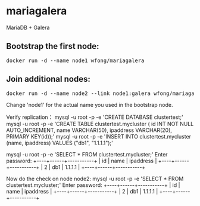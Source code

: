 # mariagalera
MariaDB + Galera


## Bootstrap the first node:

<pre>
docker run -d --name node1 wfong/mariagalera
</pre>

## Join additional nodes:

<pre>
docker run -d --name node2 --link node1:galera wfong/mariagalera
</pre>

Change 'node1' for the actual name you used in the bootstrap node.

Verify replication：
mysql -u root -p -e 'CREATE DATABASE clustertest;'
mysql -u root -p -e 'CREATE TABLE clustertest.mycluster ( id INT NOT NULL AUTO_INCREMENT, name VARCHAR(50), ipaddress VARCHAR(20), PRIMARY KEY(id));'
mysql -u root -p -e 'INSERT INTO clustertest.mycluster (name, ipaddress) VALUES ("db1", "1.1.1.1");'

mysql -u root -p -e 'SELECT * FROM clustertest.mycluster;'
Enter password: 
+----+------+-----------+
| id | name | ipaddress |
+----+------+-----------+
| 2  | db1  | 1.1.1.1   |
+----+------+-----------+

Now do the check on node node2:
mysql -u root -p -e 'SELECT * FROM clustertest.mycluster;'
Enter password: 
+----+------+-----------+
| id | name | ipaddress |
+----+------+-----------+ 
| 2  | db1  | 1.1.1.1   |
+----+------+-----------+


